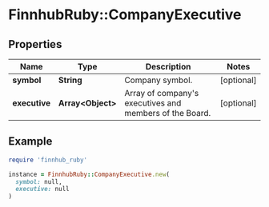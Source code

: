 # FinnhubRuby::CompanyExecutive

## Properties

| Name | Type | Description | Notes |
| ---- | ---- | ----------- | ----- |
| **symbol** | **String** | Company symbol. | [optional] |
| **executive** | **Array&lt;Object&gt;** | Array of company&#39;s executives and members of the Board. | [optional] |

## Example

```ruby
require 'finnhub_ruby'

instance = FinnhubRuby::CompanyExecutive.new(
  symbol: null,
  executive: null
)
```

